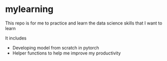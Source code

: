 # mylearning
This repo is for me to practice and learn the data science skills that I want to learn

It includes
- Developing model from scratch in pytorch
- Helper functions to help me improve my productivity
